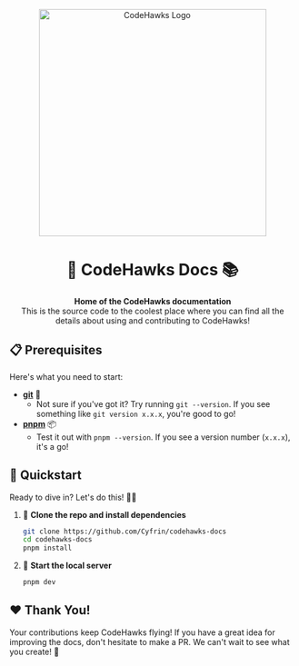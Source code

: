 <p align="center">
  <img src="https://github.com/Genesis3800/codehawks-docs/assets/56264430/a65ecaca-cf7b-4a9b-a253-adeef8774283" alt="CodeHawks Logo" width="400">
</p>

<h1 align="center">🚀 CodeHawks Docs 📚</h1>

<p align="center">
  <b>Home of the CodeHawks documentation</b><br>
  This is the source code to the coolest place where you can find all the details about using and contributing to CodeHawks!
</p>

## 📋 Prerequisites

Here's what you need to start:

- **[git](https://git-scm.com/book/en/v2/Getting-Started-Installing-Git)** 🐙
  - Not sure if you've got it? Try running `git --version`. If you see something like `git version x.x.x`, you're good to go!
- **[pnpm](https://pnpm.io/)** 📦
  - Test it out with `pnpm --version`. If you see a version number (`x.x.x`), it's a go!

## 🏁 Quickstart

Ready to dive in? Let's do this! 🏊‍♂️

1. 🐣 **Clone the repo and install dependencies**

    ```bash
    git clone https://github.com/Cyfrin/codehawks-docs
    cd codehawks-docs
    pnpm install
    ```

2. 🚀 **Start the local server**

    ```bash
    pnpm dev
    ```

## ❤️ Thank You!

Your contributions keep CodeHawks flying! If you have a great idea for improving the docs, don't hesitate to make a PR. We can't wait to see what you create! 🎉
